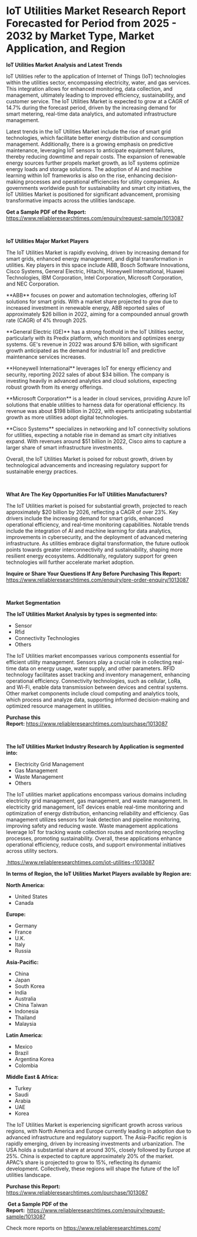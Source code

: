 <p><h1>IoT Utilities Market Research Report Forecasted for Period from 2025 -  2032 by Market Type, Market Application, and Region</h1></p><p><strong>IoT Utilities Market Analysis and Latest Trends</strong></p>
<p><p>IoT Utilities refer to the application of Internet of Things (IoT) technologies within the utilities sector, encompassing electricity, water, and gas services. This integration allows for enhanced monitoring, data collection, and management, ultimately leading to improved efficiency, sustainability, and customer service. The IoT Utilities Market is expected to grow at a CAGR of 14.7% during the forecast period, driven by the increasing demand for smart metering, real-time data analytics, and automated infrastructure management.</p><p>Latest trends in the IoT Utilities Market include the rise of smart grid technologies, which facilitate better energy distribution and consumption management. Additionally, there is a growing emphasis on predictive maintenance, leveraging IoT sensors to anticipate equipment failures, thereby reducing downtime and repair costs. The expansion of renewable energy sources further propels market growth, as IoT systems optimize energy loads and storage solutions. The adoption of AI and machine learning within IoT frameworks is also on the rise, enhancing decision-making processes and operational efficiencies for utility companies. As governments worldwide push for sustainability and smart city initiatives, the IoT Utilities Market is positioned for significant advancement, promising transformative impacts across the utilities landscape.</p></p>
<p><strong>Get a Sample PDF of the Report:&nbsp;</strong> <a href="https://www.reliableresearchtimes.com/enquiry/request-sample/1013087?utm_campaign=3037&utm_medium=2&utm_source=Github&utm_content=ia&utm_term=06032025&utm_id=iot-utilities">https://www.reliableresearchtimes.com/enquiry/request-sample/1013087</a></p>
<p>&nbsp;</p>
<p><strong>IoT Utilities Major Market Players</strong></p>
<p><p>The IoT Utilities Market is rapidly evolving, driven by increasing demand for smart grids, enhanced energy management, and digital transformation in utilities. Key players in this space include ABB, Bosch Software Innovations, Cisco Systems, General Electric, Hitachi, Honeywell International, Huawei Technologies, IBM Corporation, Intel Corporation, Microsoft Corporation, and NEC Corporation.</p><p>**ABB** focuses on power and automation technologies, offering IoT solutions for smart grids. With a market share projected to grow due to increased investment in renewable energy, ABB reported sales of approximately $26 billion in 2022, aiming for a compounded annual growth rate (CAGR) of 4% through 2025.</p><p>**General Electric (GE)** has a strong foothold in the IoT Utilities sector, particularly with its Predix platform, which monitors and optimizes energy systems. GE's revenue in 2022 was around $76 billion, with significant growth anticipated as the demand for industrial IoT and predictive maintenance services increases.</p><p>**Honeywell International** leverages IoT for energy efficiency and security, reporting 2022 sales of about $34 billion. The company is investing heavily in advanced analytics and cloud solutions, expecting robust growth from its energy offerings.</p><p>**Microsoft Corporation** is a leader in cloud services, providing Azure IoT solutions that enable utilities to harness data for operational efficiency. Its revenue was about $198 billion in 2022, with experts anticipating substantial growth as more utilities adopt digital technologies.</p><p>**Cisco Systems** specializes in networking and IoT connectivity solutions for utilities, expecting a notable rise in demand as smart city initiatives expand. With revenues around $51 billion in 2022, Cisco aims to capture a larger share of smart infrastructure investments.</p><p>Overall, the IoT Utilities Market is poised for robust growth, driven by technological advancements and increasing regulatory support for sustainable energy practices.</p></p>
<p>&nbsp;</p>
<p><strong>What Are The Key Opportunities For IoT Utilities Manufacturers?</strong></p>
<p><p>The IoT Utilities market is poised for substantial growth, projected to reach approximately $20 billion by 2026, reflecting a CAGR of over 23%. Key drivers include the increasing demand for smart grids, enhanced operational efficiency, and real-time monitoring capabilities. Notable trends include the integration of AI and machine learning for data analytics, improvements in cybersecurity, and the deployment of advanced metering infrastructure. As utilities embrace digital transformation, the future outlook points towards greater interconnectivity and sustainability, shaping more resilient energy ecosystems. Additionally, regulatory support for green technologies will further accelerate market adoption.</p></p>
<p><strong>Inquire or Share Your Questions If Any Before Purchasing This Report:</strong> <a href="https://www.reliableresearchtimes.com/enquiry/pre-order-enquiry/1013087?utm_campaign=3037&utm_medium=2&utm_source=Github&utm_content=ia&utm_term=06032025&utm_id=iot-utilities">https://www.reliableresearchtimes.com/enquiry/pre-order-enquiry/1013087</a></p>
<p>&nbsp;</p>
<p><strong>Market Segmentation</strong></p>
<p><strong>The IoT Utilities Market Analysis by types is segmented into:</strong></p>
<p><ul><li>Sensor</li><li>Rfid</li><li>Connectivity Technologies</li><li>Others</li></ul></p>
<p><p>The IoT Utilities market encompasses various components essential for efficient utility management. Sensors play a crucial role in collecting real-time data on energy usage, water supply, and other parameters. RFID technology facilitates asset tracking and inventory management, enhancing operational efficiency. Connectivity technologies, such as cellular, LoRa, and Wi-Fi, enable data transmission between devices and central systems. Other market components include cloud computing and analytics tools, which process and analyze data, supporting informed decision-making and optimized resource management in utilities.</p></p>
<p><strong>Purchase this Report:&nbsp;</strong><a href="https://www.reliableresearchtimes.com/purchase/1013087?utm_campaign=3037&utm_medium=2&utm_source=Github&utm_content=ia&utm_term=06032025&utm_id=iot-utilities">https://www.reliableresearchtimes.com/purchase/1013087</a></p>
<p>&nbsp;</p>
<p><strong>The IoT Utilities Market Industry Research by Application is segmented into:</strong></p>
<p><ul><li>Electricity Grid Management</li><li>Gas Management</li><li>Waste Management</li><li>Others</li></ul></p>
<p><p>The IoT utilities market applications encompass various domains including electricity grid management, gas management, and waste management. In electricity grid management, IoT devices enable real-time monitoring and optimization of energy distribution, enhancing reliability and efficiency. Gas management utilizes sensors for leak detection and pipeline monitoring, improving safety and reducing waste. Waste management applications leverage IoT for tracking waste collection routes and monitoring recycling processes, promoting sustainability. Overall, these applications enhance operational efficiency, reduce costs, and support environmental initiatives across utility sectors.</p></p>
<p><a href="https://www.reliableresearchtimes.com/iot-utilities-r1013087?utm_campaign=3037&utm_medium=2&utm_source=Github&utm_content=ia&utm_term=06032025&utm_id=iot-utilities">&nbsp;https://www.reliableresearchtimes.com/iot-utilities-r1013087</a></p>
<p><strong>In terms of Region, the IoT Utilities Market Players available by Region are:</strong></p>
<p>
    <p> <strong> North America: </strong>
        <ul>
            <li>United States</li>
            <li>Canada</li>
        </ul>
        </p> 
    <p> <strong> Europe: </strong>
        <ul>
            <li>Germany</li>
            <li>France</li>
            <li>U.K.</li>
            <li>Italy</li>
            <li>Russia</li>
        </ul>
        </p> 
    <p> <strong> Asia-Pacific: </strong>
        <ul>
            <li>China</li>
            <li>Japan</li>
            <li>South Korea</li>
            <li>India</li>
            <li>Australia</li>
            <li>China Taiwan</li>
            <li>Indonesia</li>
            <li>Thailand</li>
            <li>Malaysia</li>
        </ul>
        </p> 
    <p> <strong> Latin America: </strong>
        <ul>
            <li>Mexico</li>
            <li>Brazil</li>
            <li>Argentina Korea</li>
            <li>Colombia</li>
        </ul>
        </p> 
    <p> <strong> Middle East & Africa: </strong>
        <ul>
            <li>Turkey</li>
            <li>Saudi</li>
            <li>Arabia</li>
            <li>UAE</li>
            <li>Korea</li>
        </ul>
    </p>
    </p>
<p><p>The IoT Utilities Market is experiencing significant growth across various regions, with North America and Europe currently leading in adoption due to advanced infrastructure and regulatory support. The Asia-Pacific region is rapidly emerging, driven by increasing investments and urbanization. The USA holds a substantial share at around 30%, closely followed by Europe at 25%. China is expected to capture approximately 20% of the market. APAC’s share is projected to grow to 15%, reflecting its dynamic development. Collectively, these regions will shape the future of the IoT utilities landscape.</p></p>
<p><strong>Purchase this Report: </strong><a href="https://www.reliableresearchtimes.com/purchase/1013087?utm_campaign=3037&utm_medium=2&utm_source=Github&utm_content=ia&utm_term=06032025&utm_id=iot-utilities">https://www.reliableresearchtimes.com/purchase/1013087</a></p>
<p>&nbsp;<strong>Get a Sample PDF of the Report:&nbsp;&nbsp;</strong><a href="https://www.reliableresearchtimes.com/enquiry/request-sample/1013087?utm_campaign=3037&utm_medium=2&utm_source=Github&utm_content=ia&utm_term=06032025&utm_id=iot-utilities">https://www.reliableresearchtimes.com/enquiry/request-sample/1013087</a></p>
<p><strong></strong></p>
<p>Check more reports on <a href="https://www.reliableresearchtimes.com/?utm_campaign=3037&utm_medium=2&utm_source=Github&utm_content=ia&utm_term=06032025&utm_id=iot-utilities">https://www.reliableresearchtimes.com/</a></p>